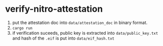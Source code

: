 # verify-nitro-attestation

1) put the attestation doc into `data/attestation_doc` in binary format. 
2) `cargo run`
3) if verification suceeds, public key is extracted into `data/public_key.txt` and hash of the `.eif` is put into `data/eif_hash.txt`
